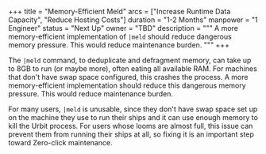 +++
title = "Memory-Efficient Meld"
arcs = ["Increase Runtime Data Capacity", "Reduce Hosting Costs"]
duration = "1-2 Months"
manpower = "1 Engineer"
status = "Next Up"
owner = "TBD"
description = """
A more memory-efficient implementation of `|meld` should reduce dangerous memory pressure.  This would reduce maintenance burden.
"""
+++

The `|meld` command, to deduplicate and defragment memory, can take up to 8GB to run (or maybe more), often eating all available RAM.  For machines that don't have swap space configured, this crashes the process.  A more memory-efficient implementation should reduce this dangerous memory pressure.  This would reduce maintenance burden.

For many users, `|meld` is unusable, since they don't have swap space set up on the machine they use to run their ships and it can use enough memory to kill the Urbit process.  For users whose looms are almost full, this issue can prevent them from running their ships at all, so fixing it is an important step toward Zero-click maintenance.
